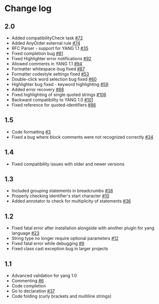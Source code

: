 # Change log

## 2.0
* Added compatibilityCheck task [#72](https://github.com/PANTHEONtech/YANGinator/issues/72)
* Added AnyOrder external rule [#74](https://github.com/PANTHEONtech/YANGinator/issues/74)
* RFC Parser - support for YANG 1.1 [#35](https://github.com/PANTHEONtech/YANGinator/issues/35)
* Fixed completion bug [#81](https://github.com/PANTHEONtech/YANGinator/issues/81)
* Fixed Highlighter error notifications [#92](https://github.com/PANTHEONtech/YANGinator/issues/92)
* Allowed comments in YANG 1.1 [#94](https://github.com/PANTHEONtech/YANGinator/issues/94)
* Formatter whitespace-bug fixed [#87](https://github.com/PANTHEONtech/YANGinator/issues/87)
* Formatter codestyle settings fixed [#53](https://github.com/PANTHEONtech/YANGinator/issues/53)
* Double-click word selection bug fixed [#60](https://github.com/PANTHEONtech/YANGinator/issues/60)
* Highlighter bug fixed - keyword highlighting [#59](https://github.com/PANTHEONtech/YANGinator/issues/59)
* Added error recovery [#88](https://github.com/PANTHEONtech/YANGinator/issues/88)
* Fixed highlighting of single quoted strings [#106](https://github.com/PANTHEONtech/YANGinator/issues/106)
* Backward compatibility to YANG 1.0 [#101](https://github.com/PANTHEONtech/YANGinator/issues/101)
* Fixed reference for quoted-identifiers [#86](https://github.com/PANTHEONtech/YANGinator/issues/86)

## 1.5
* Code formatting [#3](https://github.com/PANTHEONtech/YANGinator/issues/3)
* Fixed a bug where block comments were not recognized correctly [#34](https://github.com/PANTHEONtech/YANGinator/issues/34)

## 1.4
* Fixed compatibility issues with older and newer versions

## 1.3
* Included grouping statements in breadcrumbs [#38](https://github.com/PANTHEONtech/YANGinator/issues/38)
* Properly checking identifier's start character [#10](https://github.com/PANTHEONtech/YANGinator/issues/10)
* Added annotator to check for multiplicity of statements [#36](https://github.com/PANTHEONtech/YANGinator/pull/36)

## 1.2
* Fixed fatal error after installation alongside with another plugin for yang language [#23](https://github.com/PANTHEONtech/YANGinator/issues/23)
* String type no longer require optional parameters [#12](https://github.com/PANTHEONtech/YANGinator/issues/12)
* Fixed fatal error while debugging [#9](https://github.com/PANTHEONtech/YANGinator/issues/9)
* Fixed class cast exception bug in larger projects

## 1.1
* Advanced validation for yang 1.0
* Commenting [#6](https://github.com/PANTHEONtech/YANGinator/issues/6)
* Code completion
* Go to declaration [#37](https://github.com/PANTHEONtech/YANGinator/issues/37)
* Code folding (curly brackets and multiline strings)
